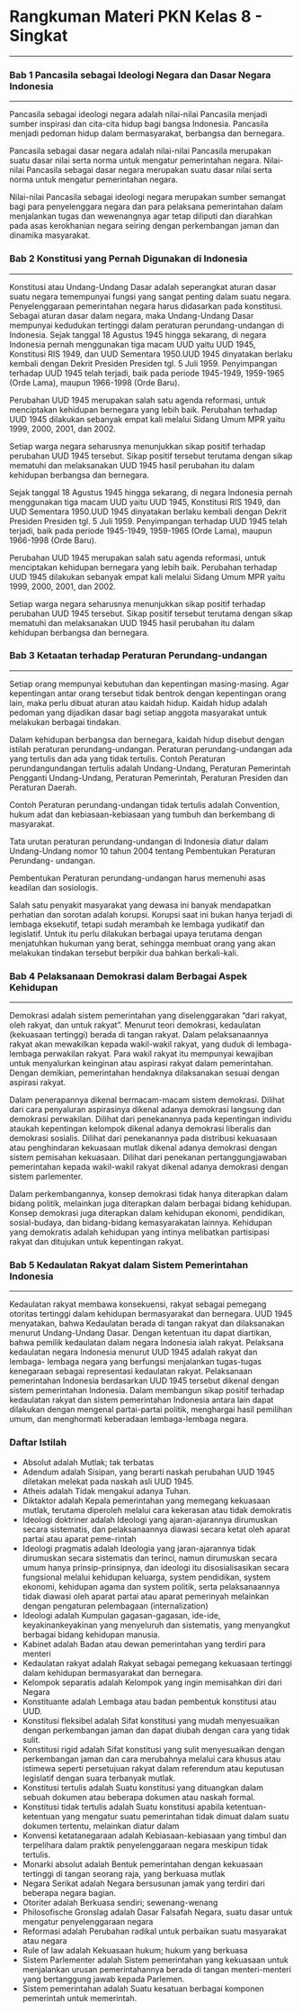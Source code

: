 # Rangkuman Materi PKN Kelas 8 - Singkat
---

### Bab 1 Pancasila sebagai Ideologi Negara dan Dasar Negara Indonesia
---
Pancasila sebagai ideologi negara adalah nilai-nilai Pancasila menjadi sumber inspirasi dan cita-cita hidup bagi bangsa Indonesia. Pancasila menjadi pedoman hidup dalam bermasyarakat, berbangsa dan bernegara.

Pancasila sebagai dasar negara adalah nilai-nilai Pancasila merupakan suatu dasar nilai serta norma untuk mengatur pemerintahan negara. Nilai-nilai Pancasila sebagai dasar negara merupakan suatu dasar nilai serta norma untuk mengatur pemerintahan negara.

Nilai-nilai Pancasila sebagai ideologi negara merupakan sumber semangat bagi para penyelenggara negara dan para pelaksana pemerintahan dalam menjalankan tugas dan wewenangnya agar tetap diliputi dan diarahkan pada asas kerokhanian negara seiring dengan perkembangan jaman dan dinamika masyarakat.

### Bab 2 Konstitusi yang Pernah Digunakan di Indonesia
---
Konstitusi atau Undang-Undang Dasar adalah seperangkat aturan dasar suatu negara temempunyai fungsi yang sangat penting dalam suatu negara. Penyelenggaraan pemerintahan negara harus didasarkan pada konstitusi. Sebagai aturan dasar dalam negara, maka Undang-Undang Dasar mempunyai kedudukan tertinggi dalam peraturan perundang-undangan di Indonesia. Sejak tanggal 18 Agustus 1945 hingga sekarang, di negara Indonesia pernah menggunakan tiga macam UUD yaitu UUD 1945, Konstitusi RIS 1949, dan UUD Sementara 1950.UUD 1945 dinyatakan berlaku kembali dengan Dekrit Presiden Presiden tgl. 5 Juli 1959. Penyimpangan terhadap UUD 1945 telah terjadi, baik pada periode 1945-1949, 1959-1965 (Orde Lama), maupun 1966-1998 (Orde Baru).

Perubahan UUD 1945 merupakan salah satu agenda reformasi, untuk menciptakan kehidupan bernegara yang lebih baik. Perubahan terhadap UUD 1945 dilakukan sebanyak empat kali melalui Sidang Umum MPR yaitu 1999, 2000, 2001, dan 2002.

Setiap warga negara seharusnya menunjukkan sikap positif terhadap perubahan UUD 1945 tersebut. Sikap positif tersebut terutama dengan sikap mematuhi dan melaksanakan UUD 1945 hasil perubahan itu dalam kehidupan berbangsa dan bernegara.

Sejak tanggal 18 Agustus 1945 hingga sekarang, di negara Indonesia pernah menggunakan tiga macam UUD yaitu UUD 1945, Konstitusi RIS 1949, dan UUD Sementara 1950.UUD 1945 dinyatakan berlaku kembali dengan Dekrit Presiden Presiden tgl. 5 Juli 1959. Penyimpangan terhadap UUD 1945 telah terjadi, baik pada periode 1945-1949, 1959-1965 (Orde Lama), maupun 1966-1998 (Orde Baru).

Perubahan UUD 1945 merupakan salah satu agenda reformasi, untuk menciptakan kehidupan bernegara yang lebih baik. Perubahan terhadap UUD 1945 dilakukan sebanyak empat kali melalui Sidang Umum MPR yaitu 1999, 2000, 2001, dan 2002.

Setiap warga negara seharusnya menunjukkan sikap positif terhadap perubahan UUD 1945 tersebut. Sikap positif tersebut terutama dengan sikap mematuhi dan melaksanakan UUD 1945 hasil perubahan itu dalam kehidupan berbangsa dan bernegara.

### Bab 3 Ketaatan terhadap Peraturan Perundang-undangan
---
Setiap orang mempunyai kebutuhan dan kepentingan masing-masing. Agar kepentingan antar orang tersebut tidak bentrok dengan kepentingan orang lain, maka perlu dibuat aturan atau kaidah hidup. Kaidah hidup adalah pedoman yang dijadikan dasar bagi setiap anggota masyarakat untuk melakukan berbagai tindakan.

Dalam kehidupan berbangsa dan bernegara, kaidah hidup disebut dengan istilah peraturan perundang-undangan. Peraturan perundang-undangan ada yang tertulis dan ada yang tidak tertulis. Contoh Peraturan perundangundangan tertulis adalah Undang-Undang, Peraturan Pemerintah Pengganti Undang-Undang, Peraturan Pemerintah, Peraturan Presiden dan Peraturan Daerah.

Contoh Peraturan perundang-undangan tidak tertulis adalah Convention, hukum adat dan kebiasaan-kebiasaan yang tumbuh dan berkembang di masyarakat.

Tata urutan peraturan perundang-undangan di Indonesia diatur dalam Undang-Undang nomor 10 tahun 2004 tentang Pembentukan Peraturan Perundang- undangan.

Pembentukan Peraturan perundang-undangan harus memenuhi asas keadilan dan sosiologis.

Salah satu penyakit masyarakat yang dewasa ini banyak mendapatkan perhatian dan sorotan adalah korupsi. Korupsi saat ini bukan hanya terjadi di lembaga eksekutif, tetapi sudah merambah ke lembaga yudikatif dan legislatif. Untuk itu perlu dilakukan berbagai upaya terutama dengan menjatuhkan hukuman yang berat, sehingga membuat orang yang akan melakukan tindakan tersebut berpikir dua bahkan berkali-kali.

### Bab 4 Pelaksanaan Demokrasi dalam Berbagai Aspek Kehidupan
---
Demokrasi adalah sistem pemerintahan yang diselenggarakan “dari rakyat, oleh rakyat, dan untuk rakyat”. Menurut teori demokrasi, kedaulatan (kekuasaan tertinggi) berada di tangan rakyat. Dalam pelaksanaannya rakyat akan mewakilkan kepada wakil-wakil rakyat, yang duduk di lembaga-lembaga perwakilan rakyat. Para wakil rakyat itu mempunyai kewajiban untuk menyalurkan keinginan atau aspirasi rakyat dalam pemerintahan. Dengan demikian, pemerintahan hendaknya dilaksanakan sesuai dengan aspirasi rakyat.

Dalam penerapannya dikenal bermacam-macam sistem demokrasi. Dilihat dari cara penyaluran aspirasinya dikenal adanya demokrasi langsung dan demokrasi perwakilan. Dilihat dari penekanannya pada kepentingan individu ataukah kepentingan kelompok dikenal adanya demokrasi liberalis dan demokrasi sosialis. Dilihat dari penekanannya pada distribusi kekuasaan atau penghindaran kekuasaan mutlak dikenal adanya demokrasi dengan sistem pemisahan kekuasaan. Dilihat dari penekanan pertanggungjawaban pemerintahan kepada wakil-wakil rakyat dikenal adanya demokrasi dengan sistem parlementer.

Dalam perkembangannya, konsep demokrasi tidak hanya diterapkan dalam bidang politik, melainkan juga diterapkan dalam berbagai bidang kehidupan. Konsep demokrasi juga diterapkan dalam kehidupan ekonomi, pendidikan, sosial-budaya, dan bidang-bidang kemasyarakatan lainnya. Kehidupan yang demokratis adalah kehidupan yang intinya melibatkan partisipasi rakyat dan ditujukan untuk kepentingan rakyat.

### Bab 5 Kedaulatan Rakyat dalam Sistem Pemerintahan Indonesia
---
Kedaulatan rakyat membawa konsekuensi, rakyat sebagai pemegang otoritas tertinggi dalam kehidupan bermasyarakat dan bernegara. UUD 1945 menyatakan, bahwa Kedaulatan berada di tangan rakyat dan dilaksanakan menurut Undang-Undang Dasar. Dengan ketentuan itu dapat diartikan, bahwa pemilik kedaulatan dalam negara Indonesia ialah rakyat. Pelaksana kedaulatan negara Indonesia menurut UUD 1945 adalah rakyat dan lembaga- lembaga negara yang berfungsi menjalankan tugas-tugas kenegaraan sebagai representasi kedaulatan rakyat. Pelaksanaan pemerintahan Indonesia berdasarkan UUD 1945 tersebut dikenal dengan sistem pemerintahan Indonesia. Dalam membangun sikap positif terhadap kedaulatan rakyat dan sistem pemerintahan Indonesia antara lain dapat dilakukan dengan mengenal partai-partai politik, menghargai hasil pemilihan umum, dan menghormati keberadaan lembaga-lembaga negara.

### Daftar Istilah
- Absolut adalah Mutlak; tak terbatas
- Adendum adalah Sisipan, yang berarti naskah perubahan UUD 1945 diletakan melekat pada naskah asli UUD 1945.
- Atheis adalah Tidak mengakui adanya Tuhan.
- Diktaktor adalah Kepala pemerintahan yang memegang kekuasaan mutlak, terutama diperoleh melalui cara kekerasan atau tidak demokratis
- Ideologi doktriner  adalah Ideologi yang ajaran-ajarannya dirumuskan secara sistematis, dan pelaksanaannya diawasi secara ketat oleh aparat partai atau aparat peme-rintah
- Ideologi pragmatis  adalah Ideologia yang jaran-ajarannya tidak dirumuskan secara sistematis dan terinci, namun dirumuskan secara umum hanya prinsip-prinsipnya, dan ideologi itu disosialisasikan secara fungsional melalui kehidupan keluarga, system pendidikan, system ekonomi, kehidupan agama dan system politik, serta pelaksanaannya tidak diawasi oleh aparat partai atau aparat pemerinyah melainkan dengan pengaturan pelembagaan (internalization)
- Ideologi  adalah Kumpulan gagasan-gagasan, ide-ide, keyakinankeyakinan yang menyeluruh dan sistematis, yang menyangkut berbagai bidang kehidupan manusia.
- Kabinet adalah Badan atau dewan pemerintahan yang terdiri para menteri
- Kedaulatan rakyat adalah Rakyat sebagai pemegang kekuasaan tertinggi dalam kehidupan bermasyarakat dan bernegara.
- Kelompok separatis adalah Kelompok yang ingin memisahkan diri dari Negara
- Konstituante adalah Lembaga atau badan pembentuk konstitusi atau UUD.
- Konstitusi fleksibel adalah Sifat konstitusi yang mudah menyesuaikan dengan perkembangan jaman dan dapat diubah dengan cara yang tidak sulit.
- Konstitusi rigid adalah Sifat konstitusi yang sulit menyesuaikan dengan perkembangan jaman dan cara merubahnya melalui cara khusus atau istimewa seperti persetujuan rakyat dalam referendum atau keputusan legislatif dengan suara terbanyak mutlak.
- Konstitusi tertulis adalah Suatu konstitusi yang dituangkan dalam sebuah dokumen atau beberapa dokumen atau naskah formal.
- Konstitusi tidak tertulis adalah Suatu konstitusi apabila ketentuan-ketentuan yang mengatur suatu pemerintahan tidak dimuat dalam suatu dokumen tertentu, melainkan diatur dalam
- Konvensi ketatanegaraan adalah Kebiasaan-kebiasaan yang timbul dan terpelihara dalam praktik penyelenggaraan negara meskipun tidak tertulis.
- Monarki absolut adalah Bentuk pemerintahan dengan kekuasaan tertinggi di tangan seorang raja, yang berkuasa mutlak
- Negara Serikat adalah Negara bersusunan jamak yang terdiri dari beberapa negara bagian.
- Otoriter adalah Berkuasa sendiri; sewenang-wenang
- Philosofische Gronslag adalah Dasar Falsafah Negara, suatu dasar untuk mengatur penyelenggaraan negara
- Reformasi adalah Perubahan radikal untuk perbaikan suatu masyarakat atau negara
- Rule of law adalah Kekuasaan hukum; hukum yang berkuasa
- Sistem Parlementer adalah Sistem pemerintahan yang kekuasaan untuk menjalankan urusan pemerintahannya berada di tangan menteri-menteri yang bertanggung jawab kepada Parlemen.
- Sistem pemerintahan adalah Suatu kesatuan berbagai komponen pemerintah untuk memerintah.